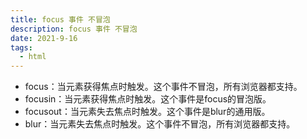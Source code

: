 ```yaml
---
title: focus 事件 不冒泡
description: focus 事件 不冒泡
date: 2021-9-16
tags:
  - html
---
```


- focus：当元素获得焦点时触发。这个事件不冒泡，所有浏览器都支持。
- focusin：当元素获得焦点时触发。这个事件是focus的冒泡版。
- focusout：当元素失去焦点时触发。这个事件是blur的通用版。
- blur：当元素失去焦点时触发。这个事件不冒泡，所有浏览器都支持。